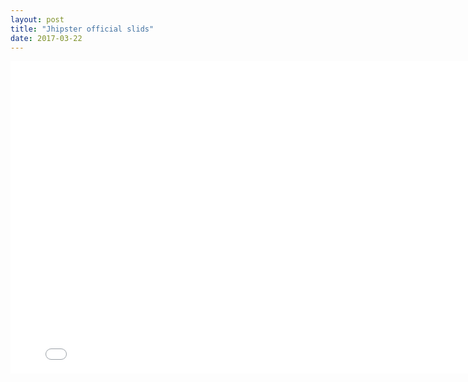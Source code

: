 ```yaml
---
layout: post
title: "Jhipster official slids"
date: 2017-03-22
---
```

<iframe src="//jhipster.github.io/presentation/#/" width="800" height="500" scrolling="no" frameborder="0" webkitallowfullscreen mozallowfullscreen allowfullscreen></iframe>